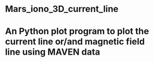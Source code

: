 # Mars_iono_3D_current_line

# An Python plot program to plot the current line or/and magnetic field line using MAVEN data
